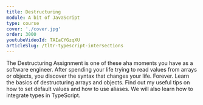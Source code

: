 ```yaml
---
title: Destructuring
module: A bit of JavaScript
type: course
cover: './cover.jpg'
order: 3000
youtubeVideoId: TAIaCYGzqXU
articleSlug: /tltr-typescript-intersections
---
```


The Destructuring Assignment is one of these aha moments you have as a software engineer. After spending your life trying to read values from arrays or objects, you discover the syntax that changes your life. Forever.
Learn the basics of destructuring arrays and objects. Find out my useful tips on how to set default values and how to use aliases. We will also learn how to integrate types in TypeScript.
